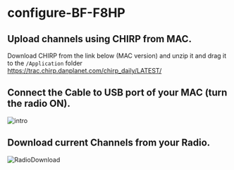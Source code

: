 # configure-BF-F8HP

## Upload channels using CHIRP from MAC. 
Download CHIRP from the link below (MAC version) and unzip it and drag it to the `/Application` folder
https://trac.chirp.danplanet.com/chirp_daily/LATEST/

## Connect the Cable to USB port of your MAC (turn the radio ON). 
![intro](images/intro.png)


## Download current Channels from your Radio. 
![RadioDownload](images/download.png)



